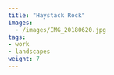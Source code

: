 ```yaml
---
title: "Haystack Rock"
images:
  - /images/IMG_20180620.jpg
tags:
- work
- landscapes
weight: 7
---
```

